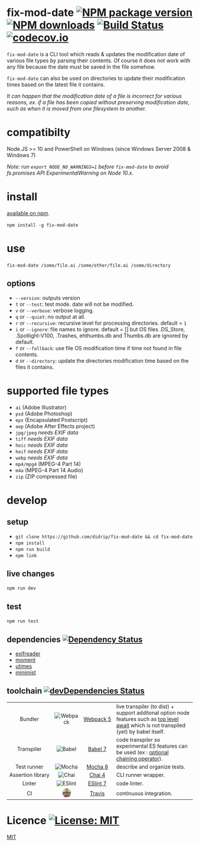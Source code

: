 # fix-mod-date [![NPM package version](https://img.shields.io/npm/v/fix-mod-date.svg?style=flat-square)](https://www.npmjs.com/package/fix-mod-date) [![NPM downloads](https://img.shields.io/npm/dm/fix-mod-date.svg?style=flat-square)](https://www.npmjs.com/package/fix-mod-date) [![Build Status](https://img.shields.io/travis/com/didrip/fix-mod-date/master?style=flat-square)](https://travis-ci.com/didrip/fix-mod-date) [![codecov.io](https://img.shields.io/coveralls/github/didrip/fix-mod-date/master.svg?style=flat-square)](http://codecov.io/github/didrip/fix-mod-date?branch=master)

`fix-mod-date` is a CLI tool which reads & updates the modification date of various file types by parsing their contents. Of course it does not work with any file because the date must be saved in the file somehow.

`fix-mod-date` can also be used on directories to update their modification times based on the latest file it contains.

*It can happen that the modification date of a file is incorrect for various reasons, ex. if a file has been copied without preserving modification date, such as when it is moved from one filesystem to another.*

# compatibilty

Node.JS >= 10 and PowerShell on Windows (since Windows Server 2008 & Windows 7)

*Note: run `export NODE_NO_WARNINGS=1` before `fix-mod-date` to avoid fs.promises API ExperimentalWarning on Node 10.x.*

# install

[available on npm](https://www.npmjs.com/package/fix-mod-date).

`npm install -g fix-mod-date`

# use

`fix-mod-date /some/file.ai /some/other/file.ai /some/directory`

## options

- `--version`: outputs version
- `t` or `--test`: test mode. date will not be modified.
- `v` or `--verbose`: verbose logging.
- `q` or `--quiet`: no output at all.
- `r` or `--recursive`: recursive level for processing directories. default = `1`
- `i` or `--ignore`: file names to ignore. default = [] but OS files .DS_Store, .Spotlight-V100, .Trashes, ehthumbs.db and Thumbs.db are ignored by default.
- `f` or `--fallback`: use file OS modification time if time not found in file contents.
- `d` or `--directory`: update the directories modification time based on the files it contains.

# supported file types

- `ai` (Adobe Illustrator)
- `psd` (Adobe Photoshop)
- `eps` (Encapsulated Postscript)
- `aep` (Adobe After Effects project)
- `jpg/jpeg` *needs EXIF data*
- `tiff` *needs EXIF data*
- `heic` *needs EXIF data*
- `heif` *needs EXIF data*
- `webp` *needs EXIF data*
- `mp4/mpg4` (MPEG-4 Part 14)
- `m4a` (MPEG-4 Part 14 Audio)
- `zip` (ZIP compressed file)

# develop

## setup

- `git clone https://github.com/didrip/fix-mod-date && cd fix-mod-date`
- `npm install`
- `npm run build`
- `npm link`

## live changes

`npm run dev`

## test

`npm run test`


## dependencies [![Dependency Status](https://david-dm.org/didrip/fix-mod-date.svg?style=flat-square)](https://david-dm.org/didrip/fix-mod-date) 

- [exifreader](https://github.com/mattiasw/ExifReader)
- [moment](https://github.com/moment/moment)
- [utimes](https://github.com/baileyherbert/utimes)
- [minimist](https://github.com/substack/minimist)


## toolchain [![devDependencies Status](https://david-dm.org/didrip/fix-mod-date/dev-status.svg?style=flat-square)](https://david-dm.org/didrip/fix-mod-date?type=dev)

<table align="center">
	<tr>
		<td align="center">Bundler</td>
		<td align="center"><img src="https://github.com/webpack/media/blob/master/logo/icon-square-small.svg" height="24" alt="Webpack"></td>
		<td align="center"><a href="https://github.com/webpack/webpack">Webpack&nbsp;5</a></td>
		<td align="left">live transpiler (to dist) + support additonal option node features such as <a href="https://v8.dev/features/top-level-await">top level await</a> which is not transpiled (yet) by babel itself.</td>
	</tr>
	<tr>
		<td align="center">Transpiler</td>
		<td align="center"><img src="https://github.com/babel/logo/blob/master/babel.svg" height="24" alt="Babel"></td>
		<td align="center"><a href="https://github.com/babel/babel">Babel&nbsp;7</a></td>
		<td align="left">code transpiler so experimental ES features can be used (ex : <a href="https://developer.mozilla.org/en-US/docs/Web/JavaScript/Reference/Operators/Optional_chaining">optional chaining operator</a>).</td>
	</tr>
	<tr>
		<td align="center">Test&nbsp;runner</td>
		<td align="center"><img src="https://camo.githubusercontent.com/af4bf83ab2ca125346740f9961345a24ec43b3a9/68747470733a2f2f636c6475702e636f6d2f78465646784f696f41552e737667" height="24" alt="Mocha"></td>
		<td align="center"><a href="https://github.com/mochajs/mocha">Mocha&nbsp;8</a></td>
		<td align="left">describe and organize tests.</td>
	</tr>
	<tr>
		<td align="center">Assertion&nbsp;library</td>
		<td align="center"><img src="https://camo.githubusercontent.com/431283cc1643d02167aac31067137897507c60fc/687474703a2f2f636861696a732e636f6d2f696d672f636861692d6c6f676f2e706e67" height="24" alt="Chai"></td>
		<td align="center"><a href="https://github.com/chaijs/chai">Chai&nbsp;4</a></td>
		<td align="left">CLI runner wrapper.</td>
	</tr>
	<tr>
		<td align="center">Linter</td>
		<td align="center"><img src="https://upload.wikimedia.org/wikipedia/en/thumb/e/e3/ESLint_logo.svg/128px-ESLint_logo.svg.png" height="24" alt="ESlint"></td>
		<td align="center"><a href="https://github.com/eslint/eslint">ESlint&nbsp;7</a></td>
			<td align="left">code linter.</td>
	</tr>
	<tr>
		<td align="center">CI</td>
		<td align="center"><img src="https://github.com/travis-ci/travis-web/raw/master/public/images/logos/TravisCI-Mascot-1.png" height="24" alt="Travis"></td>
		<td align="center"><a href="https://github.com/travis-ci/travis-ci">Travis</a></td>
			<td align="left">continuous integration.</td>
	</tr>
</table>

# Licence [![License: MIT](https://img.shields.io/badge/License-MIT-yellow.svg?style=flat-square)](https://opensource.org/licenses/MIT)

[MIT](LICENSE)
